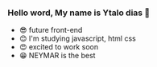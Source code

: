 ### Hello word, My name is Ytalo dias 👋

- 😎 future front-end 
- 😊 I'm studying javascript, html css
- 😍 excited to work soon
- 😁 NEYMAR is the best

